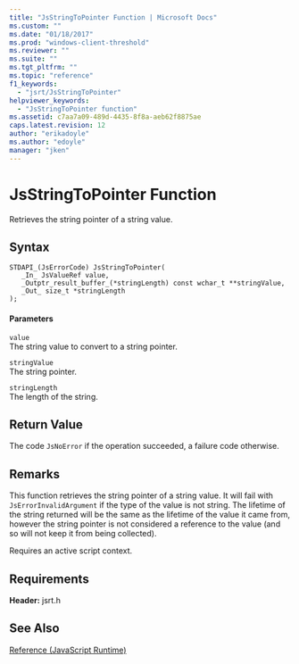 ```yaml
---
title: "JsStringToPointer Function | Microsoft Docs"
ms.custom: ""
ms.date: "01/18/2017"
ms.prod: "windows-client-threshold"
ms.reviewer: ""
ms.suite: ""
ms.tgt_pltfrm: ""
ms.topic: "reference"
f1_keywords: 
  - "jsrt/JsStringToPointer"
helpviewer_keywords: 
  - "JsStringToPointer function"
ms.assetid: c7aa7a09-489d-4435-8f8a-aeb62f8875ae
caps.latest.revision: 12
author: "erikadoyle"
ms.author: "edoyle"
manager: "jken"
---
```

# JsStringToPointer Function
Retrieves the string pointer of a string value.  
  
## Syntax  
  
```  
STDAPI_(JsErrorCode) JsStringToPointer(  
   _In_ JsValueRef value,  
   _Outptr_result_buffer_(*stringLength) const wchar_t **stringValue,  
   _Out_ size_t *stringLength  
);  
```  
  
#### Parameters  
 `value`  
 The string value to convert to a string pointer.  
  
 `stringValue`  
 The string pointer.  
  
 `stringLength`  
 The length of the string.  
  
## Return Value  
 The code `JsNoError` if the operation succeeded, a failure code otherwise.  
  
## Remarks  
 This function retrieves the string pointer of a string value. It will fail with `JsErrorInvalidArgument` if the type of the value is not string. The lifetime of the string returned will be the same as the lifetime of the value it came from, however the string pointer is not considered a reference to the value (and so will not keep it from being collected).  
  
 Requires an active script context.  
  
## Requirements  
 **Header:** jsrt.h  
  
## See Also  
 [Reference (JavaScript Runtime)](../chakra-hosting/reference-javascript-runtime.md)